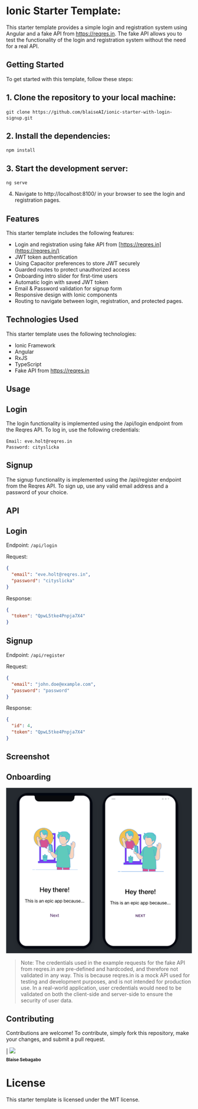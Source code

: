 # Ionic Starter Template:

This starter template provides a simple login and registration system using Angular and a fake API from https://reqres.in. The fake API allows you to test the functionality of the login and registration system without the need for a real API.

## Getting Started

To get started with this template, follow these steps:

## 1. Clone the repository to your local machine:

```
git clone https://github.com/blaiseAI/ionic-starter-with-login-signup.git
```

## 2. Install the dependencies:

```
npm install
```

## 3. Start the development server:

```
ng serve
```

4. Navigate to http://localhost:8100/ in your browser to see the login and registration pages.

## Features

This starter template includes the following features:

- Login and registration using fake API from [https://reqres.in](https://reqres.in/)
- JWT token authentication
- Using Capacitor preferences to store JWT securely
- Guarded routes to protect unauthorized access
- Onboarding intro slider for first-time users
- Automatic login with saved JWT token
- Email & Password validation for signup form
- Responsive design with Ionic components
- Routing to navigate between login, registration, and protected pages.

## Technologies Used

This starter template uses the following technologies:

- Ionic Framework
- Angular
- RxJS
- TypeScript
- Fake API from https://reqres.in

## Usage

## Login

The login functionality is implemented using the /api/login endpoint from the Reqres API. To log in, use the following credentials:

```
Email: eve.holt@reqres.in
Password: cityslicka
```

## Signup

The signup functionality is implemented using the /api/register endpoint from the Reqres API. To sign up, use any valid email address and a password of your choice.

## API

## Login

Endpoint: `/api/login`

Request:

```json
{
  "email": "eve.holt@reqres.in",
  "password": "cityslicka"
}
```

Response:

```json
{
  "token": "QpwL5tke4Pnpja7X4"
}
```

## Signup

Endpoint: `/api/register`

Request:

```json
{
  "email": "john.doe@example.com",
  "password": "password"
}
```

Response:

```json
{
  "id": 4,
  "token": "QpwL5tke4Pnpja7X4"
}
```

## Screenshot

## Onboarding

![image description](src/assets/screenshots/screenshot-1.png)

> Note: The credentials used in the example requests for the fake API from reqres.in are pre-defined and hardcoded, and therefore not validated in any way. This is because reqres.in is a mock API used for testing and development purposes, and is not intended for production use. In a real-world application, user credentials would need to be validated on both the client-side and server-side to ensure the security of user data.

## Contributing

Contributions are welcome! To contribute, simply fork this repository, make your changes, and submit a pull request.

| [<img src="https://github.com/blaiseAI.png" width="100px;"/><br /><sub><b>Blaise Sebagabo</b></sub>](https://github.com/blaiseAI)<br />

# License

This starter template is licensed under the MIT license.
